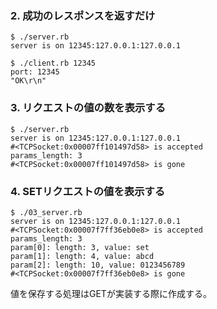 


### 2. 成功のレスポンスを返すだけ

```
$ ./server.rb 
server is on 12345:127.0.0.1:127.0.0.1
```

```
$ ./client.rb 12345
port: 12345
"OK\r\n"
```


### 3. リクエストの値の数を表示する

```
$ ./server.rb 
server is on 12345:127.0.0.1:127.0.0.1
#<TCPSocket:0x00007ff101497d58> is accepted
params_length: 3
#<TCPSocket:0x00007ff101497d58> is gone
```

### 4. SETリクエストの値を表示する

```
$ ./03_server.rb 
server is on 12345:127.0.0.1:127.0.0.1
#<TCPSocket:0x00007f7ff36eb0e8> is accepted
params_length: 3
param[0]: length: 3, value: set
param[1]: length: 4, value: abcd
param[2]: length: 10, value: 0123456789
#<TCPSocket:0x00007f7ff36eb0e8> is gone
```

値を保存する処理はGETが実装する際に作成する。

